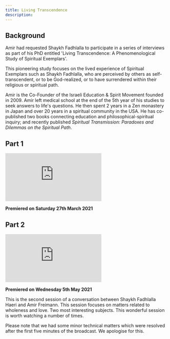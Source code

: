 ```yaml
---
title: Living Transcendence
description:
---
```


## Background

Amir had requested Shaykh Fadhlalla to participate in a series of interviews as part of his PhD entitled 'Living Transcendence: A Phenomenological Study of Spiritual Exemplars'.
 
This pioneering study focuses on the lived experience of Spiritual Exemplars such as Shaykh Fadhlalla, who are perceived by others as self-transcendent, or to be God-realized, or to have surrendered within their religious or spiritual path.

Amir is the Co-Founder of the Israeli Education & Spirit Movement founded in 2009. Amir left medical school at the end of the 5th year of his studies to seek answers to life's questions. He then spent 2 years in a Zen monastery in Japan and over 20 years in a spiritual community in the USA. He has co-published two books connecting education and philosophical-spiritual inquiry; and recently published _Spiritual Transmission: Paradoxes and Dilemmas on the Spiritual Path_.

## Part 1

<iframe class="video-frame" src="https://www.youtube.com/embed/kBNN7vreFMc" title="YouTube video player" frameborder="0" allow="accelerometer; autoplay; clipboard-write; encrypted-media; gyroscope; picture-in-picture" allowfullscreen></iframe>

**Premiered on Saturday 27th March 2021**

## Part 2

<iframe class="video-frame" src="https://www.youtube.com/embed/o33FuXxHdbA" title="YouTube video player" frameborder="0" allow="accelerometer; autoplay; clipboard-write; encrypted-media; gyroscope; picture-in-picture" allowfullscreen></iframe>

**Premiered on Wednesday 5th May 2021**

This is the second session of a conversation between Shaykh Fadhlalla Haeri and Amir Freimann. This session focuses on matters related to wholeness and love. Two most interesting subjects. This wonderful session is worth watching a number of times.

Please note that we had some minor technical matters which were resolved after the first five minutes of the broadcast. We apologise for this.
